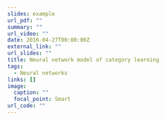 ```yaml
---
slides: example
url_pdf: ""
summary: ""
url_video: ""
date: 2016-04-27T00:00:00Z
external_link: ""
url_slides: ""
title: Neural network model of category learning
tags:
  - Neural networks
links: []
image:
  caption: ""
  focal_point: Smart
url_code: ""
---
```

